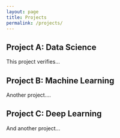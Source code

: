 ```yaml
---
layout: page
title: Projects
permalink: /projects/
---
```


## Project A: Data Science 
This project verifies...

## Project B: Machine Learning
Another project....

## Project C: Deep Learning
And another project...